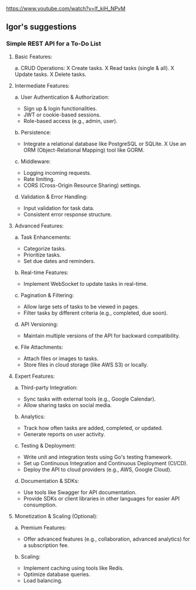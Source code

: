 https://www.youtube.com/watch?v=lf_kiH_NPvM
## Igor's suggestions
### Simple REST API for a To-Do List

1. Basic Features:

    a. CRUD Operations:
    X Create tasks. 
    X Read tasks (single & all).
    X Update tasks.
    X Delete tasks.

2. Intermediate Features:

    a. User Authentication & Authorization:
    - Sign up & login functionalities.
    - JWT or cookie-based sessions.
    - Role-based access (e.g., admin, user).

    b. Persistence:
    - Integrate a relational database like PostgreSQL or SQLite.
    X Use an ORM (Object-Relational Mapping) tool like GORM.

    c. Middleware:
    - Logging incoming requests.
    - Rate limiting.
    - CORS (Cross-Origin Resource Sharing) settings.

    d. Validation & Error Handling:
    - Input validation for task data.
    - Consistent error response structure.

3. Advanced Features:

    a. Task Enhancements:
    - Categorize tasks.
    - Prioritize tasks.
    - Set due dates and reminders.

    b. Real-time Features:
    - Implement WebSocket to update tasks in real-time.

    c. Pagination & Filtering:
    - Allow large sets of tasks to be viewed in pages.
    - Filter tasks by different criteria (e.g., completed, due soon).

    d. API Versioning:
    - Maintain multiple versions of the API for backward compatibility.

    e. File Attachments:
    - Attach files or images to tasks.
    - Store files in cloud storage (like AWS S3) or locally.

4. Expert Features:

    a. Third-party Integration:
    - Sync tasks with external tools (e.g., Google Calendar).
    - Allow sharing tasks on social media.

    b. Analytics:
    - Track how often tasks are added, completed, or updated.
    - Generate reports on user activity.

    c. Testing & Deployment:
    - Write unit and integration tests using Go's testing framework.
    - Set up Continuous Integration and Continuous Deployment (CI/CD).
    - Deploy the API to cloud providers (e.g., AWS, Google Cloud).

    d. Documentation & SDKs:
    - Use tools like Swagger for API documentation.
    - Provide SDKs or client libraries in other languages for easier API consumption.

5. Monetization & Scaling (Optional):
    
    a. Premium Features:
    - Offer advanced features (e.g., collaboration, advanced analytics) for a subscription fee.

    b. Scaling:
    - Implement caching using tools like Redis.
    - Optimize database queries.
    - Load balancing.

